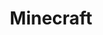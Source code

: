 ---
title: Minecraft
crosslinks:
- mcservers
- minecraftsuggestions
- MCPE
- feedthebeast
- MinecraftCommands
- MinecraftBuddies
- AskReddit
- redstone
- HermitCraft
- help
- biomebundle
- technicalminecraft
- admincraft
- mildlyinteresting
- realms
- gaming
- pics
- place
- edstonehelper
- autotldr
---